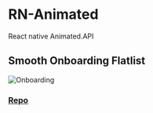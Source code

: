 # RN-Animated
React native Animated.API

## Smooth Onboarding Flatlist 
![Onboarding](https://user-images.githubusercontent.com/63854428/208263152-b40ff044-62da-4379-b821-22e9607c850e.gif)
### [Repo](https://github.com/gurkankaya05/RN-Animated/blob/main/pages/SmoothFlatlist.js)


